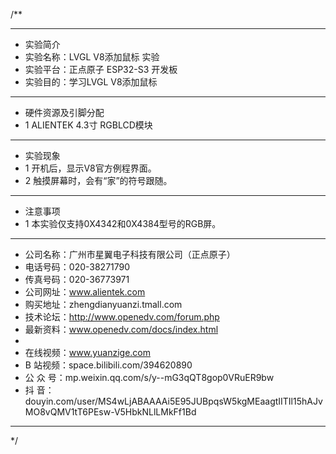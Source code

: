 /**
 ***************************************************************************************************
 * 实验简介
 * 实验名称：LVGL V8添加鼠标 实验
 * 实验平台：正点原子 ESP32-S3 开发板
 * 实验目的：学习LVGL V8添加鼠标

 ***************************************************************************************************
 * 硬件资源及引脚分配
 * 1 ALIENTEK 4.3寸 RGBLCD模块

 ***************************************************************************************************
 * 实验现象
 * 1 开机后，显示V8官方例程界面。
 * 2 触摸屏幕时，会有“家”的符号跟随。

 ***************************************************************************************************
 * 注意事项
 * 1 本实验仅支持0X4342和0X4384型号的RGB屏。
 
 ***************************************************************************************************
 * 公司名称：广州市星翼电子科技有限公司（正点原子）
 * 电话号码：020-38271790
 * 传真号码：020-36773971
 * 公司网址：www.alientek.com
 * 购买地址：zhengdianyuanzi.tmall.com
 * 技术论坛：http://www.openedv.com/forum.php
 * 最新资料：www.openedv.com/docs/index.html
 *
 * 在线视频：www.yuanzige.com
 * B 站视频：space.bilibili.com/394620890
 * 公 众 号：mp.weixin.qq.com/s/y--mG3qQT8gop0VRuER9bw
 * 抖    音：douyin.com/user/MS4wLjABAAAAi5E95JUBpqsW5kgMEaagtIITIl15hAJvMO8vQMV1tT6PEsw-V5HbkNLlLMkFf1Bd
 ***************************************************************************************************
 */